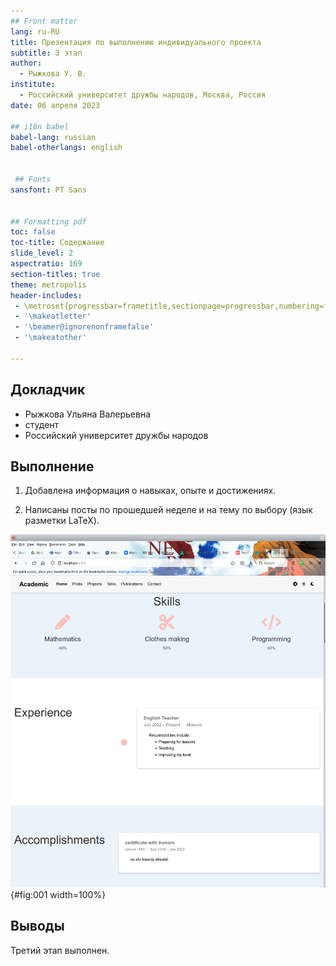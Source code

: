 ```yaml
---
## Front matter
lang: ru-RU
title: Презентация по выполнению индивидуального проекта
subtitle: 3 этап
author:
  - Рыжкова У. В.
institute:
  - Российский университет дружбы народов, Москва, Россия
date: 06 апреля 2023

## i18n babel
babel-lang: russian
babel-otherlangs: english


 ## Fonts
sansfont: PT Sans


## Formatting pdf
toc: false
toc-title: Содержание
slide_level: 2
aspectratio: 169
section-titles: true
theme: metropolis
header-includes:
 - \metroset{progressbar=frametitle,sectionpage=progressbar,numbering=fraction}
 - '\makeatletter'
 - '\beamer@ignorenonframefalse'
 - '\makeatother'

---
```


## Докладчик

  * Рыжкова Ульяна Валерьевна
  * студент
  * Российский университет дружбы народов

## Выполнение 

1. Добавлена информация о навыках, опыте и достижениях. 

2. Написаны посты по прошедшей неделе и на тему по выбору (язык разметки LaTeX).

![Изменения](image/1.png){#fig:001 width=100%}

## Выводы

Третий этап выполнен.
